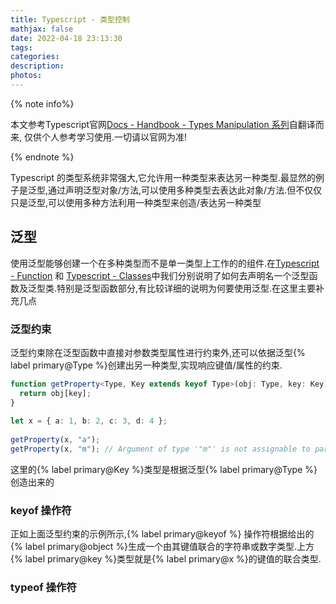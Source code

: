 ```yaml
---
title: Typescript - 类型控制
mathjax: false
date: 2022-04-18 23:13:30
tags:
categories:
description:
photos:
---
```


{% note info%}

本文参考Typescript官网[Docs - Handbook - Types Manipulation 系列](https://www.typescriptlang.org/docs/handbook/2/types-from-types.html)自翻译而来, 仅供个人参考学习使用.一切请以官网为准!

{% endnote %}

Typescript 的类型系统非常强大,它允许用一种类型来表达另一种类型.最显然的例子是泛型,通过声明泛型对象/方法,可以使用多种类型去表达此对象/方法.但不仅仅只是泛型,可以使用多种方法利用一种类型来创造/表达另一种类型

## 泛型

使用泛型能够创建一个在多种类型而不是单一类型上工作的的组件.在[Typescript - Function](https://kinsiy.github.io/Typescript-Function/#%E6%B3%9B%E5%9E%8B%E5%87%BD%E6%95%B0) 和 [Typescript - Classes](https://kinsiy.github.io/Typescript-Classes/#%E6%B3%9B%E5%9E%8B%E7%B1%BB)中我们分别说明了如何去声明名一个泛型函数及泛型类.特别是泛型函数部分,有比较详细的说明为何要使用泛型.在这里主要补充几点

### 泛型约束

泛型约束除在泛型函数中直接对参数类型属性进行约束外,还可以依据泛型{% label primary@Type %}创建出另一种类型,实现响应键值/属性的约束.

```typescript
function getProperty<Type, Key extends keyof Type>(obj: Type, key: Key) {
  return obj[key];
}
 
let x = { a: 1, b: 2, c: 3, d: 4 };
 
getProperty(x, "a");
getProperty(x, "m"); // Argument of type '"m"' is not assignable to parameter of type '"a" | "b" | "c" | "d"'.
```

 这里的{% label primary@Key %}类型是根据泛型{% label primary@Type %}创造出来的

### keyof 操作符

正如上面泛型约束的示例所示,{% label primary@keyof %} 操作符根据给出的{% label primary@object %}生成一个由其键值联合的字符串或数字类型.上方{% label primary@key %}类型就是{% label primary@x %}的键值的联合类型.

### typeof 操作符
